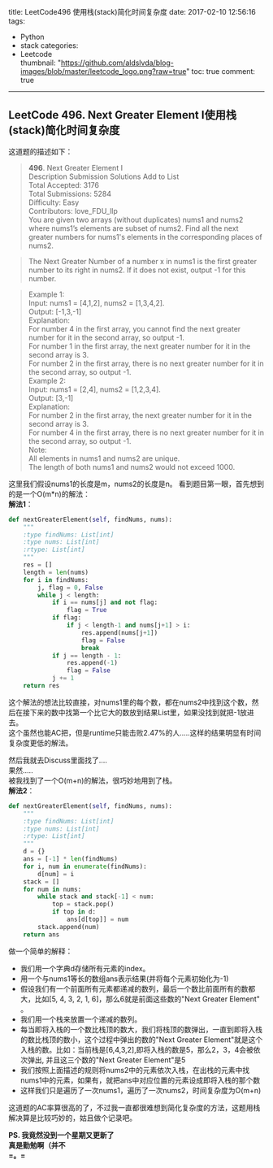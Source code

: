 title: LeetCode496 使用栈(stack)简化时间复杂度
date: 2017-02-10 12:56:16
tags:
- Python
- stack
categories:
- Leetcode	
thumbnail:	"https://github.com/aldslvda/blog-images/blob/master/leetcode_logo.png?raw=true"
toc: true
comment: true
---
## LeetCode 496. Next Greater Element I使用栈(stack)简化时间复杂度

这道题的描述如下：

> **496**. Next Greater Element I  
Description  Submission  Solutions  Add to List  
Total Accepted: 3176  
Total Submissions: 5284  
Difficulty: Easy  
Contributors: love\_FDU\_llp  
You are given two arrays (without duplicates) nums1  and nums2 where nums1’s elements are subset of nums2. Find all the next greater numbers for nums1's elements in the corresponding places of nums2.  

>The Next Greater Number of a number x in nums1 is the first greater number to its right in nums2. If it does not exist, output -1 for this number.

>Example 1:  
Input: nums1 = [4,1,2], nums2 = [1,3,4,2].  
Output: [-1,3,-1]  
Explanation:  
    For number 4 in the first array, you cannot find the next greater number for it in the second array, so output -1.  
    For number 1 in the first array, the next greater number for it in the second array is 3.  
    For number 2 in the first array, there is no next greater number for it in the second array, so output -1.  
Example 2:  
Input: nums1 = [2,4], nums2 = [1,2,3,4].  
Output: [3,-1]  
Explanation:  
    For number 2 in the first array, the next greater number for it in the second array is 3.  
    For number 4 in the first array, there is no next greater number for it in the second array, so output -1.  
Note:  
All elements in nums1 and nums2 are unique.  
The length of both nums1 and nums2 would not exceed 1000.  

这里我们假设nums1的长度是m，nums2的长度是n。
看到题目第一眼，首先想到的是一个O(m*n)的解法：  
**解法1**：   
```python
def nextGreaterElement(self, findNums, nums):
    """
    :type findNums: List[int]
    :type nums: List[int]
    :rtype: List[int]
    """
    res = []
    length = len(nums)
    for i in findNums:
        j, flag = 0, False
        while j < length:
            if i == nums[j] and not flag:
                flag = True
            if flag:
                if j < length-1 and nums[j+1] > i:
                    res.append(nums[j+1])
                    flag = False
                    break
            if j == length - 1:
                res.append(-1)
                flag = False
            j += 1
    return res
```
这个解法的想法比较直接，对nums1里的每个数，都在nums2中找到这个数，然后在接下来的数中找第一个比它大的数放到结果List里，如果没找到就把-1放进去。   
这个虽然也能AC把，但是runtime只能击败2.47%的人.....这样的结果明显有时间复杂度更低的解法。

然后我就去Discuss里面找了....  
果然.....   
被我找到了一个O(m+n)的解法，很巧妙地用到了栈。  
**解法2**：  

```python
def nextGreaterElement(self, findNums, nums):
    """
    :type findNums: List[int]
    :type nums: List[int]
    :rtype: List[int]
    """
    d = {}
    ans = [-1] * len(findNums)
    for i, num in enumerate(findNums):
        d[num] = i
    stack = []
    for num in nums:
        while stack and stack[-1] < num:
            top = stack.pop()
            if top in d:
                ans[d[top]] = num
        stack.append(num)
    return ans
```
做一个简单的解释：

- 我们用一个字典d存储所有元素的index。
- 用一个与nums1等长的数组ans表示结果(并将每个元素初始化为-1)
- 假设我们有一个前面所有元素都递减的数列，最后一个数比前面所有的数都大，比如[5, 4, 3, 2, 1, 6]，那么6就是前面这些数的"Next Greater Element" 。
- 我们用一个栈来放置一个递减的数列。
- 每当即将入栈的一个数比栈顶的数大，我们将栈顶的数弹出，一直到即将入栈的数比栈顶的数小，这个过程中弹出的数的"Next Greater Element"就是这个入栈的数。比如：当前栈是[6,4,3,2],即将入栈的数是5，那么2，3，4会被依次弹出, 并且这三个数的"Next Greater Element"是5
- 我们按照上面描述的规则将nums2中的元素依次入栈，在出栈的元素中找nums1中的元素，如果有，就把ans中对应位置的元素设成即将入栈的那个数
- 这样我们只是遍历了一次nums1，遍历了一次nums2，时间复杂度为O(m+n)

这道题的AC率算很高的了，不过我一直都很难想到简化复杂度的方法，这题用栈解决算是比较巧妙的，姑且做个记录吧。


**PS. 我竟然没到一个星期又更新了**  
**真是勤勉啊（并不**   
**=。=**
